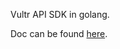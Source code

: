 Vultr API SDK in golang.

Doc can be found [here](http://godoc.org/github.com/flyer103/go-vultr-api/vultr).
